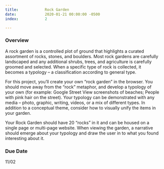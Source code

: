 ```yaml
---
title:            Rock Garden
date:             2020-01-21 00:00:00 -0500
index:            2

---
```


### Overview
A rock garden is a controlled plot of ground that highlights a curated assortment of rocks, stones, and boulders. Most rock gardens are carefully landscaped and any additional shrubs, trees, and agriculture is carefully groomed and selected. When a specific type of rock is collected, it becomes a typology – a classification according to general type.

For this project, you’ll create your own “rock garden” in the browser. You should move away from the “rock” metaphor, and develop a typology of your own (for example: Google Street View screenshots of beaches; People with pink hair on the street). Your typology can be demonstrated with any media – photo, graphic, writing, videos, or a mix of different types. In addition to a conceptual theme, consider how to visually unify the items in your garden.

Your Rock Garden should have 20 “rocks”  in it and can be housed on a single page or multi-page website. When viewing the garden, a narrative should emerge about your typology and draw the user in to what you found interesting about it.


### Due Date
11/02
